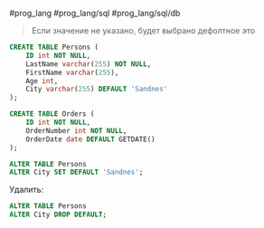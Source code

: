 #prog_lang #prog_lang/sql #prog_lang/sql/db

> Если значение не указано, будет выбрано дефолтное это

```sql
CREATE TABLE Persons (  
    ID int NOT NULL,  
    LastName varchar(255) NOT NULL,  
    FirstName varchar(255),  
    Age int,  
    City varchar(255) DEFAULT 'Sandnes'  
);

CREATE TABLE Orders (  
    ID int NOT NULL,  
    OrderNumber int NOT NULL,  
    OrderDate date DEFAULT GETDATE()  
);
```

```sql
ALTER TABLE Persons  
ALTER City SET DEFAULT 'Sandnes';
```

Удалить:
```sql
ALTER TABLE Persons  
ALTER City DROP DEFAULT;
```
